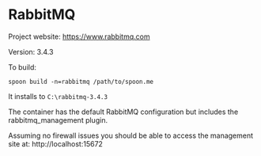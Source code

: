 # RabbitMQ

Project website: https://www.rabbitmq.com

Version: 3.4.3

To build: 

	spoon build -n=rabbitmq /path/to/spoon.me

It installs to `C:\rabbitmq-3.4.3`

The container has the default RabbitMQ configuration but includes the rabbitmq_management plugin.

Assuming no firewall issues you should be able to access the management site at: http://localhost:15672